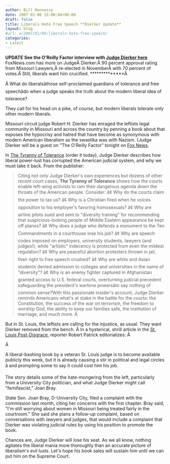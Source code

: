 ```yaml
---
author: Bill Hennessy
date: 2007-01-06 15:00:04+00:00
draft: false
title: Liberals Hate Free Speech **Dierker Update**
layout: blog
#url: e/2007/01/06/liberals-hate-free-speech/
categories:
- Latest
---
```


****UPDATE****
**See the O'Reilly Factor interview with [Judge Dierker here](https://www.foxnews.com/video2/player06.html?010207/010207_oreilly_dierker&OReilly_Factor&Speaking%20Out&acc&US&-1&News&285&&&exp)**
FoxNews.com has more on JudgeÂ Dierker:Â  90 percent approval rating from Missouri Lawyers,Â re-elected in NovemberÂ with 70 percent of votes.Â  Still, liberals want him crucified.
**************Â

Â What do liberalsâthose self-proclaimed guardians of tolerance and free speechâdo when a judge speaks the truth about the modern liberal idea of tolerance?

They call for his head on a pike, of course, but modern liberals tolerate only other modern liberals.

Missouri circuit judge Robert H. Dierker has enraged the leftists legal community in Missouri and across the country by penning a book about that exposes the hypocrisy and hatred that have become as synonymous with modern American liberalism as the swastika was with Nazism. (Judge Dierker will be a guest on "The O'Reilly Factor" tonight on [Fox News](https://www.foxnews.com/).

In [The Tyranny of Tolerance](https://www.amazon.com/Tyranny-Tolerance-Sitting-Silence-Judicial/dp/030733919X) (order it today), Judge Dierker describes how liberal power-lust has corrupted the American judicial system, and why we must take it back. From the publisher:


> Citing not only Judge Dierker's own experiences but dozens of other recent court cases, **The Tyranny of Tolerance** shows how the courts enable left-wing activists to ram their dangerous agenda down the throats of the American people. Consider: â¢ Why do the courts claim the power to tax us?
â¢ Why is a Christian fired when he voices opposition to his employer's favoring homosexuals?
â¢ Why are airline pilots sued and sent to "diversity training" for recommending that suspicious-looking people of Middle Eastern appearance be kept off planes?
â¢ Why does a judge who defends a monument to the Ten Commandments in a courthouse lose his job?
â¢ Why are speech codes imposed on employers, university students, lawyers (and judges!), while "artistic" indecency is protected from even the mildest regulation?
â¢ Why are peaceful abortion protesters thrown in jail, their right to free speech crushed?
â¢ Why are white and Asian students denied admission to colleges and universities in the name of "diversity"?
â¢ Why is an enemy fighter captured in Afghanistan granted access to U.S. federal courts, overturning judicial precedent safeguarding the president's wartime powersâto say nothing of common sense?With this passionate insider's account, Judge Dierker reminds Americans what's at stake in the battle for the courts: the Constitution, the success of the war on terrorism, the freedom to worship God, the ability to keep our families safe, the institution of marriage, and much more.
Â 


But in St. Louis, the leftists are calling for the injustice, as usual. They want Dierker removed from the bench.
Â In a hysterical, shrill article in the [St. Louis Post-Disgrace](https://www.stltoday.com/stltoday/news/stories.nsf/stlouiscitycounty/story/ACBB5F3A4D8D7767862572500002B7F9?OpenDocument), reporter Robert Patrick editorializes:
Â

Â


A liberal-bashing book by a veteran St. Louis judge is to become available publicly this week, but it is already causing a stir in political and legal circles â and prompting some to say it could cost him his job.


The story details some of the hate-mongering from the left, particularly from a University City politician, and what Judge Dierker might call "femifascist," Joan Bray.


State Sen. Joan Bray, D-University City, filed a complaint with the commission last month, citing her concerns with the first chapter. Bray said, "I'm still worrying about women in Missouri being treated fairly in the courtroom." She said she plans a follow-up complaint, based on conversations with lawyers and judges, that would include a complaint that Dierker was violating judicial rules by using his position to promote the book.


Chances are, Judge Dierker will lose his seat. As we all know, nothing agitates the liberal mania more thoroughly than an accurate picture of liberalism's evil lusts. Let's hope his book sales will sustain him until we can put him on the Supreme Court.
